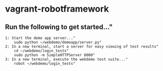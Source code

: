 # vagrant-robotframework
## Run the following to get started..."
	1: Start the demo app server..."
		sudo python ~/webdemo/demoapp/server.py"
	2: In a new terminal, start a server for easy viewing of test results"
		cd ~/webdemo/login_tests"
		sudo python -m SimpleHTTPServer 8000"
	3: In a new terminal, execute the webdemo test suite..."
		robot ~/webdemo/login_tests"